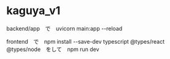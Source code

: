 # kaguya_v1
backend/app　で　uvicorn main:app --reload 


frontend　で　npm install --save-dev typescript @types/react @types/node　をして　npm run dev
